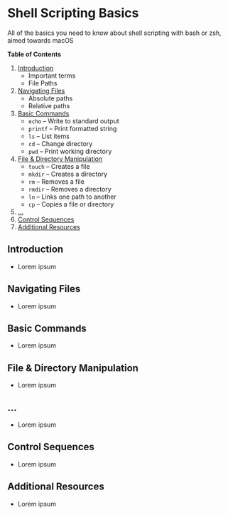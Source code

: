 # Shell Scripting Basics
All of the basics you need to know about shell scripting with bash or zsh, aimed towards macOS

**Table of Contents**
1. [Introduction](#introduction)
	* Important terms
	* File Paths
2. [Navigating Files](#navigating-files)
	* Absolute paths
	* Relative paths
4. [Basic Commands](#basic-commands)
   	* `echo` &ndash; Write to standard output
   	* `printf` &ndash; Print formatted string
	* `ls` &ndash; List items
	* `cd` &ndash; Change directory
	* `pwd` &ndash; Print working directory
6. [File & Directory Manipulation](#file--directory-manipulation)
	* `touch` &ndash; Creates a file
	* `mkdir` &ndash; Creates a directory
	* `rm` &ndash; Removes a file
	* `rmdir` &ndash; Removes a directory
 	* `ln` &ndash; Links one path to another
  	* `cp` &ndash; Copies a file or directory
7. [...](#)
8. [Control Sequences](#control-sequences)
6. [Additional Resources](#additional-resources)

## Introduction
* Lorem ipsum

## Navigating Files
* Lorem ipsum

## Basic Commands
* Lorem ipsum

## File & Directory Manipulation
* Lorem ipsum

## ...
* Lorem ipsum

## Control Sequences
* Lorem ipsum

## Additional Resources
* Lorem ipsum
